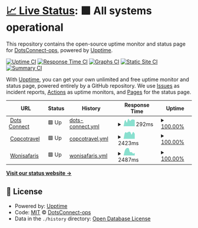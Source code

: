 # [📈 Live Status](https://DotsConnect-ops.github.io/uptime): <!--live status--> **🟩 All systems operational**

This repository contains the open-source uptime monitor and status page for [DotsConnect-ops](https://DotsConnect-ops.github.io/uptime), powered by [Upptime](https://github.com/upptime/upptime).

[![Uptime CI](https://github.com/DotsConnect-ops/uptime/workflows/Uptime%20CI/badge.svg)](https://github.com/upptime/upptime/actions?query=workflow%3A%22Uptime+CI%22)
[![Response Time CI](https://github.com/DotsConnect-ops/uptime/workflows/Response%20Time%20CI/badge.svg)](https://github.com/upptime/upptime/actions?query=workflow%3A%22Response+Time+CI%22)
[![Graphs CI](https://github.com/DotsConnect-ops/uptime/workflows/Graphs%20CI/badge.svg)](https://github.com/upptime/upptime/actions?query=workflow%3A%22Graphs+CI%22)
[![Static Site CI](https://github.com/DotsConnect-ops/uptime/workflows/Static%20Site%20CI/badge.svg)](https://github.com/upptime/upptime/actions?query=workflow%3A%22Static+Site+CI%22)
[![Summary CI](https://github.com/DotsConnect-ops/uptime/workflows/Summary%20CI/badge.svg)](https://github.com/upptime/upptime/actions?query=workflow%3A%22Summary+CI%22)

With [Upptime](https://upptime.js.org), you can get your own unlimited and free uptime monitor and status page, powered entirely by a GitHub repository. We use [Issues](https://github.com/DotsConnect-ops/uptime/issues) as incident reports, [Actions](https://github.com/DotsConnect-ops/uptime/actions) as uptime monitors, and [Pages](https://DotsConnect-ops.github.io/uptime) for the status page.

<!--start: status pages-->
<!-- This summary is generated by Upptime (https://github.com/upptime/upptime) -->
<!-- Do not edit this manually, your changes will be overwritten -->
<!-- prettier-ignore -->
| URL | Status | History | Response Time | Uptime |
| --- | ------ | ------- | ------------- | ------ |
| <img alt="" src="https://www.dotsconnect.be/favicon.ico" height="13"> [Dots Connect](https://www.dotsconnect.be) | 🟩 Up | [dots-connect.yml](https://github.com/DotsConnect-ops/uptime/commits/HEAD/history/dots-connect.yml) | <details><summary><img alt="Response time graph" src="./graphs/dots-connect/response-time-week.png" height="20"> 292ms</summary><br><a href="https://DotsConnect-ops.github.io/uptime/history/dots-connect"><img alt="Response time 661" src="https://img.shields.io/endpoint?url=https%3A%2F%2Fraw.githubusercontent.com%2FDotsConnect-ops%2Fuptime%2FHEAD%2Fapi%2Fdots-connect%2Fresponse-time.json"></a><br><a href="https://DotsConnect-ops.github.io/uptime/history/dots-connect"><img alt="24-hour response time 372" src="https://img.shields.io/endpoint?url=https%3A%2F%2Fraw.githubusercontent.com%2FDotsConnect-ops%2Fuptime%2FHEAD%2Fapi%2Fdots-connect%2Fresponse-time-day.json"></a><br><a href="https://DotsConnect-ops.github.io/uptime/history/dots-connect"><img alt="7-day response time 292" src="https://img.shields.io/endpoint?url=https%3A%2F%2Fraw.githubusercontent.com%2FDotsConnect-ops%2Fuptime%2FHEAD%2Fapi%2Fdots-connect%2Fresponse-time-week.json"></a><br><a href="https://DotsConnect-ops.github.io/uptime/history/dots-connect"><img alt="30-day response time 904" src="https://img.shields.io/endpoint?url=https%3A%2F%2Fraw.githubusercontent.com%2FDotsConnect-ops%2Fuptime%2FHEAD%2Fapi%2Fdots-connect%2Fresponse-time-month.json"></a><br><a href="https://DotsConnect-ops.github.io/uptime/history/dots-connect"><img alt="1-year response time 734" src="https://img.shields.io/endpoint?url=https%3A%2F%2Fraw.githubusercontent.com%2FDotsConnect-ops%2Fuptime%2FHEAD%2Fapi%2Fdots-connect%2Fresponse-time-year.json"></a></details> | <details><summary><a href="https://DotsConnect-ops.github.io/uptime/history/dots-connect">100.00%</a></summary><a href="https://DotsConnect-ops.github.io/uptime/history/dots-connect"><img alt="All-time uptime 100.00%" src="https://img.shields.io/endpoint?url=https%3A%2F%2Fraw.githubusercontent.com%2FDotsConnect-ops%2Fuptime%2FHEAD%2Fapi%2Fdots-connect%2Fuptime.json"></a><br><a href="https://DotsConnect-ops.github.io/uptime/history/dots-connect"><img alt="24-hour uptime 100.00%" src="https://img.shields.io/endpoint?url=https%3A%2F%2Fraw.githubusercontent.com%2FDotsConnect-ops%2Fuptime%2FHEAD%2Fapi%2Fdots-connect%2Fuptime-day.json"></a><br><a href="https://DotsConnect-ops.github.io/uptime/history/dots-connect"><img alt="7-day uptime 100.00%" src="https://img.shields.io/endpoint?url=https%3A%2F%2Fraw.githubusercontent.com%2FDotsConnect-ops%2Fuptime%2FHEAD%2Fapi%2Fdots-connect%2Fuptime-week.json"></a><br><a href="https://DotsConnect-ops.github.io/uptime/history/dots-connect"><img alt="30-day uptime 100.00%" src="https://img.shields.io/endpoint?url=https%3A%2F%2Fraw.githubusercontent.com%2FDotsConnect-ops%2Fuptime%2FHEAD%2Fapi%2Fdots-connect%2Fuptime-month.json"></a><br><a href="https://DotsConnect-ops.github.io/uptime/history/dots-connect"><img alt="1-year uptime 100.00%" src="https://img.shields.io/endpoint?url=https%3A%2F%2Fraw.githubusercontent.com%2FDotsConnect-ops%2Fuptime%2FHEAD%2Fapi%2Fdots-connect%2Fuptime-year.json"></a></details>
| <img alt="" src="https://www.copcotravel.be/favicon.ico" height="13"> [Copcotravel](https://www.copcotravel.be) | 🟩 Up | [copcotravel.yml](https://github.com/DotsConnect-ops/uptime/commits/HEAD/history/copcotravel.yml) | <details><summary><img alt="Response time graph" src="./graphs/copcotravel/response-time-week.png" height="20"> 2423ms</summary><br><a href="https://DotsConnect-ops.github.io/uptime/history/copcotravel"><img alt="Response time 2818" src="https://img.shields.io/endpoint?url=https%3A%2F%2Fraw.githubusercontent.com%2FDotsConnect-ops%2Fuptime%2FHEAD%2Fapi%2Fcopcotravel%2Fresponse-time.json"></a><br><a href="https://DotsConnect-ops.github.io/uptime/history/copcotravel"><img alt="24-hour response time 2609" src="https://img.shields.io/endpoint?url=https%3A%2F%2Fraw.githubusercontent.com%2FDotsConnect-ops%2Fuptime%2FHEAD%2Fapi%2Fcopcotravel%2Fresponse-time-day.json"></a><br><a href="https://DotsConnect-ops.github.io/uptime/history/copcotravel"><img alt="7-day response time 2423" src="https://img.shields.io/endpoint?url=https%3A%2F%2Fraw.githubusercontent.com%2FDotsConnect-ops%2Fuptime%2FHEAD%2Fapi%2Fcopcotravel%2Fresponse-time-week.json"></a><br><a href="https://DotsConnect-ops.github.io/uptime/history/copcotravel"><img alt="30-day response time 2648" src="https://img.shields.io/endpoint?url=https%3A%2F%2Fraw.githubusercontent.com%2FDotsConnect-ops%2Fuptime%2FHEAD%2Fapi%2Fcopcotravel%2Fresponse-time-month.json"></a><br><a href="https://DotsConnect-ops.github.io/uptime/history/copcotravel"><img alt="1-year response time 2879" src="https://img.shields.io/endpoint?url=https%3A%2F%2Fraw.githubusercontent.com%2FDotsConnect-ops%2Fuptime%2FHEAD%2Fapi%2Fcopcotravel%2Fresponse-time-year.json"></a></details> | <details><summary><a href="https://DotsConnect-ops.github.io/uptime/history/copcotravel">100.00%</a></summary><a href="https://DotsConnect-ops.github.io/uptime/history/copcotravel"><img alt="All-time uptime 100.00%" src="https://img.shields.io/endpoint?url=https%3A%2F%2Fraw.githubusercontent.com%2FDotsConnect-ops%2Fuptime%2FHEAD%2Fapi%2Fcopcotravel%2Fuptime.json"></a><br><a href="https://DotsConnect-ops.github.io/uptime/history/copcotravel"><img alt="24-hour uptime 100.00%" src="https://img.shields.io/endpoint?url=https%3A%2F%2Fraw.githubusercontent.com%2FDotsConnect-ops%2Fuptime%2FHEAD%2Fapi%2Fcopcotravel%2Fuptime-day.json"></a><br><a href="https://DotsConnect-ops.github.io/uptime/history/copcotravel"><img alt="7-day uptime 100.00%" src="https://img.shields.io/endpoint?url=https%3A%2F%2Fraw.githubusercontent.com%2FDotsConnect-ops%2Fuptime%2FHEAD%2Fapi%2Fcopcotravel%2Fuptime-week.json"></a><br><a href="https://DotsConnect-ops.github.io/uptime/history/copcotravel"><img alt="30-day uptime 100.00%" src="https://img.shields.io/endpoint?url=https%3A%2F%2Fraw.githubusercontent.com%2FDotsConnect-ops%2Fuptime%2FHEAD%2Fapi%2Fcopcotravel%2Fuptime-month.json"></a><br><a href="https://DotsConnect-ops.github.io/uptime/history/copcotravel"><img alt="1-year uptime 100.00%" src="https://img.shields.io/endpoint?url=https%3A%2F%2Fraw.githubusercontent.com%2FDotsConnect-ops%2Fuptime%2FHEAD%2Fapi%2Fcopcotravel%2Fuptime-year.json"></a></details>
| <img alt="" src="https://www.wonisafaris.be/favicon.ico" height="13"> [Wonisafaris](https://www.wonisafaris.be) | 🟩 Up | [wonisafaris.yml](https://github.com/DotsConnect-ops/uptime/commits/HEAD/history/wonisafaris.yml) | <details><summary><img alt="Response time graph" src="./graphs/wonisafaris/response-time-week.png" height="20"> 2487ms</summary><br><a href="https://DotsConnect-ops.github.io/uptime/history/wonisafaris"><img alt="Response time 2404" src="https://img.shields.io/endpoint?url=https%3A%2F%2Fraw.githubusercontent.com%2FDotsConnect-ops%2Fuptime%2FHEAD%2Fapi%2Fwonisafaris%2Fresponse-time.json"></a><br><a href="https://DotsConnect-ops.github.io/uptime/history/wonisafaris"><img alt="24-hour response time 1989" src="https://img.shields.io/endpoint?url=https%3A%2F%2Fraw.githubusercontent.com%2FDotsConnect-ops%2Fuptime%2FHEAD%2Fapi%2Fwonisafaris%2Fresponse-time-day.json"></a><br><a href="https://DotsConnect-ops.github.io/uptime/history/wonisafaris"><img alt="7-day response time 2487" src="https://img.shields.io/endpoint?url=https%3A%2F%2Fraw.githubusercontent.com%2FDotsConnect-ops%2Fuptime%2FHEAD%2Fapi%2Fwonisafaris%2Fresponse-time-week.json"></a><br><a href="https://DotsConnect-ops.github.io/uptime/history/wonisafaris"><img alt="30-day response time 2858" src="https://img.shields.io/endpoint?url=https%3A%2F%2Fraw.githubusercontent.com%2FDotsConnect-ops%2Fuptime%2FHEAD%2Fapi%2Fwonisafaris%2Fresponse-time-month.json"></a><br><a href="https://DotsConnect-ops.github.io/uptime/history/wonisafaris"><img alt="1-year response time 2463" src="https://img.shields.io/endpoint?url=https%3A%2F%2Fraw.githubusercontent.com%2FDotsConnect-ops%2Fuptime%2FHEAD%2Fapi%2Fwonisafaris%2Fresponse-time-year.json"></a></details> | <details><summary><a href="https://DotsConnect-ops.github.io/uptime/history/wonisafaris">100.00%</a></summary><a href="https://DotsConnect-ops.github.io/uptime/history/wonisafaris"><img alt="All-time uptime 100.00%" src="https://img.shields.io/endpoint?url=https%3A%2F%2Fraw.githubusercontent.com%2FDotsConnect-ops%2Fuptime%2FHEAD%2Fapi%2Fwonisafaris%2Fuptime.json"></a><br><a href="https://DotsConnect-ops.github.io/uptime/history/wonisafaris"><img alt="24-hour uptime 100.00%" src="https://img.shields.io/endpoint?url=https%3A%2F%2Fraw.githubusercontent.com%2FDotsConnect-ops%2Fuptime%2FHEAD%2Fapi%2Fwonisafaris%2Fuptime-day.json"></a><br><a href="https://DotsConnect-ops.github.io/uptime/history/wonisafaris"><img alt="7-day uptime 100.00%" src="https://img.shields.io/endpoint?url=https%3A%2F%2Fraw.githubusercontent.com%2FDotsConnect-ops%2Fuptime%2FHEAD%2Fapi%2Fwonisafaris%2Fuptime-week.json"></a><br><a href="https://DotsConnect-ops.github.io/uptime/history/wonisafaris"><img alt="30-day uptime 100.00%" src="https://img.shields.io/endpoint?url=https%3A%2F%2Fraw.githubusercontent.com%2FDotsConnect-ops%2Fuptime%2FHEAD%2Fapi%2Fwonisafaris%2Fuptime-month.json"></a><br><a href="https://DotsConnect-ops.github.io/uptime/history/wonisafaris"><img alt="1-year uptime 100.00%" src="https://img.shields.io/endpoint?url=https%3A%2F%2Fraw.githubusercontent.com%2FDotsConnect-ops%2Fuptime%2FHEAD%2Fapi%2Fwonisafaris%2Fuptime-year.json"></a></details>

<!--end: status pages-->

[**Visit our status website →**](https://DotsConnect-ops.github.io/uptime)

## 📄 License

- Powered by: [Upptime](https://github.com/upptime/upptime)
- Code: [MIT](./LICENSE) © [DotsConnect-ops](https://DotsConnect-ops.github.io/uptime)
- Data in the `./history` directory: [Open Database License](https://opendatacommons.org/licenses/odbl/1-0/)
